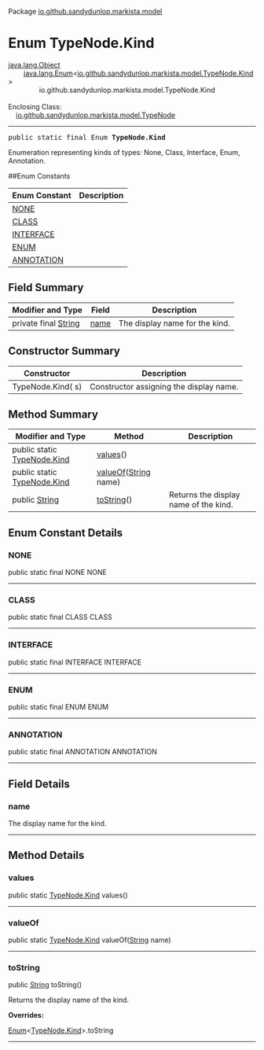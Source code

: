 Package [io.github.sandydunlop.markista.model](index.md)

# Enum TypeNode.Kind
[java.lang.Object](https://docs.oracle.com/en/java/javase/24/docs/api/java.base/java/lang/Object.html)<br/>
        [java.lang.Enum](https://docs.oracle.com/en/java/javase/24/docs/api/java.base/java/lang/Enum.html)<[io.github.sandydunlop.markista.model.TypeNode.Kind](TypeNode.Kind.md)><br/>
                io.github.sandydunlop.markista.model.TypeNode.Kind<br/>
<br/>
Enclosing Class:<br/>
    [io.github.sandydunlop.markista.model.TypeNode](TypeNode.md)


----

<span style="font-family: monospace;">public static final Enum __TypeNode.Kind__</span>

Enumeration representing kinds of types: None, Class, Interface, Enum, Annotation.


##Enum Constants

| Enum Constant             | Description |
|---------------------------|-------------|
| [NONE](#none)             |             |
| [CLASS](#class)           |             |
| [INTERFACE](#interface)   |             |
| [ENUM](#enum)             |             |
| [ANNOTATION](#annotation) |             |

## Field Summary

| Modifier and Type                                                                                          | Field         | Description                    |
|------------------------------------------------------------------------------------------------------------|---------------|--------------------------------|
| private final [String](https://docs.oracle.com/en/java/javase/24/docs/api/java.base/java/lang/String.html) | [name](#name) | The display name for the kind. |

## Constructor Summary

| Constructor       | Description                             |
|-------------------|-----------------------------------------|
| TypeNode.Kind( s) | Constructor assigning the display name. |

## Method Summary

| Modifier and Type                                                                                   | Method                                                                                                                 | Description                           |
|-----------------------------------------------------------------------------------------------------|------------------------------------------------------------------------------------------------------------------------|---------------------------------------|
| public static [TypeNode.Kind](TypeNode.Kind.md)                                                     | [values](#values)()                                                                                                    |                                       |
| public static [TypeNode.Kind](TypeNode.Kind.md)                                                     | [valueOf](#valueof)([String](https://docs.oracle.com/en/java/javase/24/docs/api/java.base/java/lang/String.html) name) |                                       |
| public [String](https://docs.oracle.com/en/java/javase/24/docs/api/java.base/java/lang/String.html) | [toString](#tostring)()                                                                                                | Returns the display name of the kind. |

## Enum Constant Details

### NONE

public static final NONE NONE




---

### CLASS

public static final CLASS CLASS




---

### INTERFACE

public static final INTERFACE INTERFACE




---

### ENUM

public static final ENUM ENUM




---

### ANNOTATION

public static final ANNOTATION ANNOTATION




---


## Field Details

### name

The display name for the kind.


---


## Method Details

### values

public static [TypeNode.Kind](TypeNode.Kind.md) values()




---

### valueOf

public static [TypeNode.Kind](TypeNode.Kind.md) valueOf([String](https://docs.oracle.com/en/java/javase/24/docs/api/java.base/java/lang/String.html) name)




---

### toString

public [String](https://docs.oracle.com/en/java/javase/24/docs/api/java.base/java/lang/String.html) toString()

Returns the display name of the kind.

**Overrides:**

[Enum](https://docs.oracle.com/en/java/javase/24/docs/api/java.base/java/lang/Enum.html)<[TypeNode.Kind](TypeNode.Kind.md)>.toString


---

